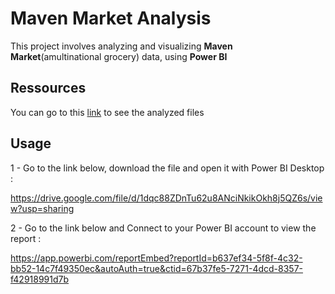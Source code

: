 
# Maven Market Analysis

This project involves analyzing and visualizing **Maven Market**(amultinational grocery) data, using **Power BI**


## Ressources

You can go to this [link](https://drive.google.com/drive/folders/1eFUGVRz9KEdSxJjKxXH8Lv1QWnJfo6jM?usp=sharing) to see the analyzed files


## Usage
1 - Go to the link below, download the file and open it with Power BI Desktop :

https://drive.google.com/file/d/1dqc88ZDnTu62u8ANciNkikOkh8j5QZ6s/view?usp=sharing 

2 - Go to  the link below and Connect to your Power BI account to view the report : 

https://app.powerbi.com/reportEmbed?reportId=b637ef34-5f8f-4c32-bb52-14c7f49350ec&autoAuth=true&ctid=67b37fe5-7271-4dcd-8357-f42918991d7b 
 
